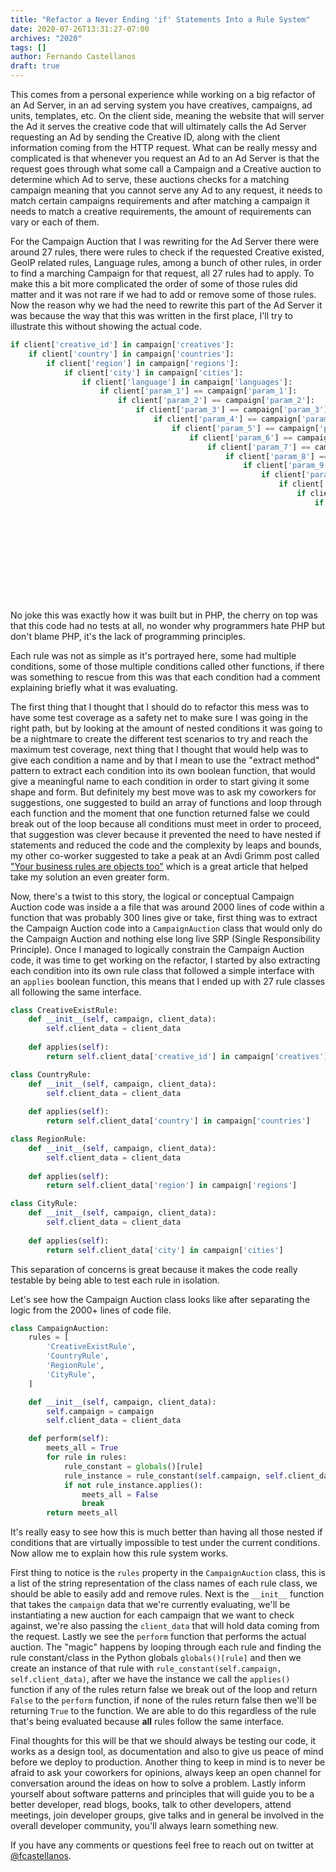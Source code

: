 ```yaml
---
title: "Refactor a Never Ending 'if' Statements Into a Rule System"
date: 2020-07-26T13:31:27-07:00
archives: "2020"
tags: []
author: Fernando Castellanos
draft: true
---
```


This comes from a personal experience while working on a big refactor of an Ad Server, in an ad serving system you have creatives, campaigns, ad units, templates, etc. On the client side, meaning the website that will server the Ad it serves the creative code that will ultimately calls the Ad Server requesting an Ad by sending the Creative ID, along with the client information coming from the HTTP request. What can be really messy and complicated is that whenever you request an Ad to an Ad Server is that the request goes through what some call a Campaign and a Creative auction to determine which Ad to serve, these auctions checks for a matching campaign meaning that you cannot serve any Ad to any request, it needs to match certain campaigns requirements and after matching a campaign it needs to match a creative requirements, the amount of requirements can vary or each of them. 

For the Campaign Auction that I was rewriting for the Ad Server there were around 27 rules, there were rules to check if the requested Creative existed, GeoIP related rules, Language rules, among a bunch of other rules, in order to find a marching Campaign for that request, all 27 rules had to apply. To make this a bit more complicated the order of some of those rules did matter and it was not rare if we had to add or remove some of those rules. Now the reason why we had the need to rewrite this part of the Ad Server it was because the way that this was written in the first place, I'll try to illustrate this without showing the actual code.

```python
if client['creative_id'] in campaign['creatives']:
    if client['country'] in campaign['countries']:
        if client['region'] in campaign['regions']:
            if client['city'] in campaign['cities']:
                if client['language'] in campaign['languages']:
                    if client['param_1'] == campaign['param_1']:
                        if client['param_2'] == campaign['param_2']:
                            if client['param_3'] == campaign['param_3']:
                                if client['param_4'] == campaign['param_4']:
                                    if client['param_5'] == campaign['param_5']:
                                        if client['param_6'] == campaign['param_6']:
                                            if client['param_7'] == campaign['param_7']:
                                                if client['param_8'] == campaign['param_8']:
                                                    if client['param_9'] == campaign['param_9']:
                                                        if client['param_10'] == campaign['param_10']:
                                                            if client['param_11'] == campaign['param_11']:
                                                                if client['param_12'] == campaign['param_12']:
                                                                    if client['param_13'] == campaign['param_13']:
                                                                        if client['param_14'] == campaign['param_14']:
                                                                            if client['param_15'] == campaign['param_15']:
                                                                                if client['param_16'] == campaign['param_16']:
                                                                                    if client['param_17'] == campaign['param_17']:
                                                                                        if client['param_18'] == campaign['param_18']:
                                                                                            if client['param_19'] == campaign['param_19']:
                                                                                                if client['param_20'] == campaign['param_20']:
                                                                                                    if client['param_21'] == campaign['param_21']:
                                                                                                        if client['param_22'] == campaign['param_22']:
                                                                                                            # Finally found a matching campaign
```

No joke this was exactly how it was built but in PHP, the cherry on top was that this code had no tests at all, no wonder why programmers hate PHP but don't blame PHP, it's the lack of programming principles.

Each rule was not as simple as it's portrayed here, some had multiple conditions, some of those multiple conditions called other functions, if there was something to rescue from this was that each condition had a comment explaining briefly what it was evaluating.

The first thing that I thought that I should do to refactor this mess was to have some test coverage as a safety net to make sure I was going in the right path, but by looking at the amount of nested conditions it was going to be a nightmare to create the different test scenarios to try and reach the maximum test coverage, next thing that I thought that would help was to give each condition a name and by that I mean to use the "extract method" pattern to extract each condition into its own boolean function, that would give a meaningful name to each condition in order to start giving it some shape and form. But definitely my best move was to ask my coworkers for suggestions, one suggested to build an array of functions and loop through each function and the moment that one function returned false we could break out of the loop because all conditions must meet in order to proceed, that suggestion was clever because it prevented the need to have nested if statements and reduced the code and the complexity by leaps and bounds, my other co-worker suggested to take a peak at an Avdi Grimm post called ["Your business rules are objects too"](https://www.rubytapas.com/2018/07/03/rule-object/) which is a great article that helped take my solution an even greater form. 

Now, there's a twist to this story, the logical or conceptual Campaign Auction code was inside a a file that was around 2000 lines of code within a function that was probably 300 lines give or take, first thing was to extract the Campaign Auction code into a `CampaignAuction` class that would only do the Campaign Auction and nothing else long live SRP (Single Responsibility Principle). Once I managed to logically constrain the Campaign Auction code, it was time to get working on the refactor, I started by also extracting each condition into its own rule class that followed a simple interface with an `applies` boolean function, this means that I ended up with 27 rule classes all following the same interface.

```python
class CreativeExistRule:
    def __init__(self, campaign, client_data):
        self.client_data = client_data
    
    def applies(self):
        return self.client_data['creative_id'] in campaign['creatives']

class CountryRule:
    def __init__(self, campaign, client_data):
        self.client_data = client_data
    
    def applies(self):
        return self.client_data['country'] in campaign['countries']

class RegionRule:
    def __init__(self, campaign, client_data):
        self.client_data = client_data
    
    def applies(self):
        return self.client_data['region'] in campaign['regions']

class CityRule:
    def __init__(self, campaign, client_data):
        self.client_data = client_data
    
    def applies(self):
        return self.client_data['city'] in campaign['cities']
```

This separation of concerns is great because it makes the code really testable by being able to test each rule in isolation.

Let's see how the Campaign Auction class looks like after separating the logic from the 2000+ lines of code file.

```python
class CampaignAuction:    
    rules = [
        'CreativeExistRule',
        'CountryRule',
        'RegionRule',
        'CityRule',
    ]

    def __init__(self, campaign, client_data):
        self.campaign = campaign
        self.client_data = client_data

    def perform(self):
        meets_all = True
        for rule in rules:
            rule_constant = globals()[rule]
            rule_instance = rule_constant(self.campaign, self.client_data)
            if not rule_instance.applies():
                meets_all = False
                break
        return meets_all
```

It's really easy to see how this is much better than having all those nested if conditions that are virtually impossible to test under the current conditions. Now allow me to explain how this rule system works.

First thing to notice is the `rules` property in the `CampaignAuction` class, this is a list of the string representation of the class names of each rule class, we should be able to easily add and remove rules. Next is the `__init__` function that takes the `campaign` data that we're currently evaluating, we'll be instantiating a new auction for each campaign that we want to check against, we're also passing the `client_data` that will hold data coming from the request. Lastly we see the `perform` function that performs the actual auction. The "magic" happens by looping through each rule and finding the rule constant/class in the Python globals `globals()[rule]` and then we create an instance of that rule with `rule_constant(self.campaign, self.client_data)`, after we have the instance we call the `applies()` function if any of the rules return false we break out of the loop and return `False` to the `perform` function, if none of the rules return false then we'll be returning `True` to the function. We are able to do this regardless of the rule that's being evaluated because **all** rules follow the same interface. 

Final thoughts for this will be that we should always be testing our code, it works as a design tool, as documentation and also to give us peace of mind before we deploy to production. Another thing to keep in mind is to never be afraid to ask your coworkers for opinions, always keep an open channel for conversation around the ideas on how to solve a problem. Lastly inform yourself about software patterns and principles that will guide you to be a better developer, read blogs, books, talk to other developers, attend meetings, join developer groups, give talks and in general be involved in the overall developer community, you'll always learn something new. 

If you have any comments or questions feel free to reach out on twitter at [@fcastellanos](https://twitter.com/fcastellanos).